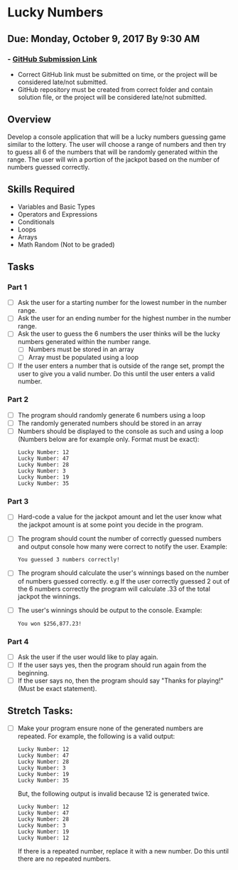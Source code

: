 # Lucky Numbers
## Due: Monday, October 9, 2017 By 9:30 AM
### - [GitHub Submission Link](https://docs.google.com/forms/d/e/1FAIpQLScUEvl_ZgH_OgBu0zbg_WIvB6zBSkkXh7wfxqjv4LwLdBDxLg/viewform)
  - Correct GitHub link must be submitted on time, or the project will be considered late/not submitted.
  - GitHub repository must be created from correct folder and contain solution file, or the project will be considered late/not submitted.
## Overview
Develop a console application that will be a lucky numbers guessing game similar to the lottery. The user will choose a range of numbers and then try to guess all 6 of the numbers that will be randomly generated within the range. The user will win a portion of the jackpot based on the number of numbers guessed correctly.

## Skills Required
-  Variables and Basic Types
-  Operators and Expressions
-  Conditionals
-  Loops
-  Arrays
-  Math Random (Not to be graded)

## Tasks

### Part 1
- [ ] Ask the user for a starting number for the lowest number in the number range.
- [ ] Ask the user for an ending number for the highest number in the number range.
- [ ] Ask the user to guess the 6 numbers the user thinks will be the lucky numbers generated within the number range.
    - [ ] Numbers must be stored in an array
    - [ ] Array must be populated using a loop
- [ ] If the user enters a number that is outside of the range set, prompt the user to give you a valid number. Do this until the user enters a valid number.

### Part 2
- [ ] The program should randomly generate 6 numbers using a loop
- [ ] The randomly generated numbers should be stored in an array
- [ ] Numbers should be displayed to the console as such and using a loop (Numbers below are for example only. Format must be exact):
  ```
  Lucky Number: 12
  Lucky Number: 47
  Lucky Number: 28
  Lucky Number: 3
  Lucky Number: 19
  Lucky Number: 35
  ```
  
### Part 3
- [ ] Hard-code a value for the jackpot amount and let the user know what the jackpot amount is at some point you decide in the program.
- [ ] The program should count the number of correctly guessed numbers and output console how many were correct to notify the user. Example:
  ```
  You guessed 3 numbers correctly!
  ```
- [ ] The program should calculate the user's winnings based on the number of numbers guessed correctly. e.g If the user correctly guessed 2 out of the 6 numbers correctly the program will calculate .33 of the total jackpot the winnings.
- [ ] The user's winnings should be output to the console. Example:
  ```
  You won $256,877.23!
  ```

  
### Part 4
- [ ] Ask the user if the user would like to play again.
- [ ] If the user says yes, then the program should run again from the beginning.
- [ ] If the user says no, then the program should say "Thanks for playing!" (Must be exact statement).

## Stretch Tasks:
- [ ] Make your program ensure none of the generated numbers are repeated. For example, the following is a valid output:
  ```
  Lucky Number: 12
  Lucky Number: 47
  Lucky Number: 28
  Lucky Number: 3
  Lucky Number: 19
  Lucky Number: 35
  ```
  But, the following output is invalid because 12 is generated twice.
    ```
  Lucky Number: 12
  Lucky Number: 47
  Lucky Number: 28
  Lucky Number: 3
  Lucky Number: 19
  Lucky Number: 12
  ```
  If there is a repeated number, replace it with a new number. Do this until there are no repeated numbers.
